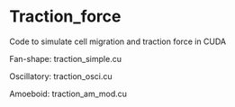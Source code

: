 # Traction_force
Code to simulate cell migration and traction force in CUDA

Fan-shape: traction_simple.cu

Oscillatory: traction_osci.cu

Amoeboid: traction_am_mod.cu
